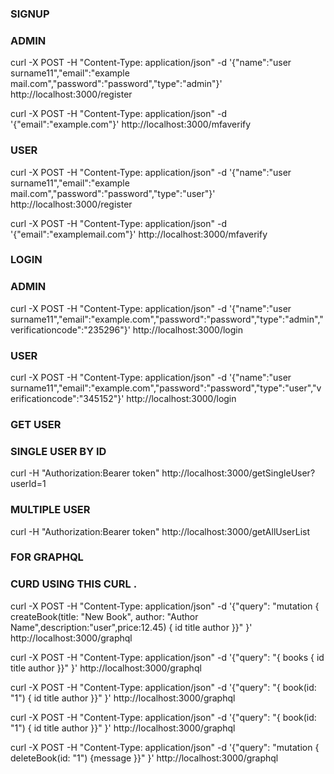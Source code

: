 ### SIGNUP
### ADMIN
curl -X POST -H "Content-Type: application/json" -d '{"name":"user surname11","email":"example mail.com","password":"password","type":"admin"}' http://localhost:3000/register

curl -X POST -H "Content-Type: application/json" -d '{"email":"example.com"}' http://localhost:3000/mfaverify

### USER
curl -X POST -H "Content-Type: application/json" -d '{"name":"user surname11","email":"example mail.com","password":"password","type":"user"}' http://localhost:3000/register

curl -X POST -H "Content-Type: application/json" -d '{"email":"examplemail.com"}' http://localhost:3000/mfaverify

### LOGIN
### ADMIN
curl -X POST -H "Content-Type: application/json" -d '{"name":"user surname11","email":"example.com","password":"password","type":"admin","verificationcode":"235296"}' http://localhost:3000/login

### USER
curl -X POST -H "Content-Type: application/json" -d '{"name":"user surname11","email":"example.com","password":"password","type":"user","verificationcode":"345152"}' http://localhost:3000/login

### GET USER
### SINGLE USER BY ID
 curl -H "Authorization:Bearer token" http://localhost:3000/getSingleUser?userId=1


### MULTIPLE USER
curl -H "Authorization:Bearer  token"  http://localhost:3000/getAllUserList


### FOR GRAPHQL
### CURD USING THIS CURL .

curl -X POST -H "Content-Type: application/json" -d '{"query": "mutation { createBook(title: \"New Book\", author: \"Author Name\",description:\"user\",price:12.45) { id title author }}" }' http://localhost:3000/graphql

curl -X POST -H "Content-Type: application/json" -d '{"query": "{ books { id title author }}" }' http://localhost:3000/graphql

curl -X POST -H "Content-Type: application/json" -d '{"query": "{ book(id: \"1\") { id title author }}" }' http://localhost:3000/graphql


curl -X POST -H "Content-Type: application/json" -d '{"query": "{ book(id: \"1\") { id title author }}" }' http://localhost:3000/graphql

curl -X POST -H "Content-Type: application/json" -d '{"query": "mutation { deleteBook(id: \"1\") {message }}" }' http://localhost:3000/graphql 
